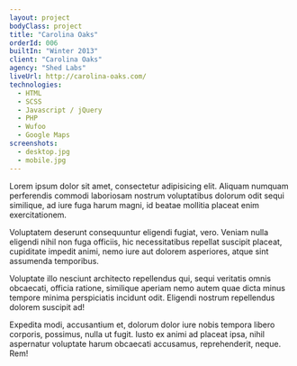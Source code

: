 ```yaml
---
layout: project
bodyClass: project
title: "Carolina Oaks"
orderId: 006
builtIn: "Winter 2013"
client: "Carolina Oaks"
agency: "Shed Labs"
liveUrl: http://carolina-oaks.com/
technologies:
  - HTML
  - SCSS
  - Javascript / jQuery
  - PHP
  - Wufoo
  - Google Maps
screenshots:
  - desktop.jpg
  - mobile.jpg
---
```


Lorem ipsum dolor sit amet, consectetur adipisicing elit. Aliquam numquam perferendis commodi laboriosam nostrum voluptatibus dolorum odit sequi similique, ad iure fuga harum magni, id beatae mollitia placeat enim exercitationem.

Voluptatem deserunt consequuntur eligendi fugiat, vero. Veniam nulla eligendi nihil non fuga officiis, hic necessitatibus repellat suscipit placeat, cupiditate impedit animi, nemo iure aut dolorem asperiores, atque sint assumenda temporibus.

Voluptate illo nesciunt architecto repellendus qui, sequi veritatis omnis obcaecati, officia ratione, similique aperiam nemo autem quae dicta minus tempore minima perspiciatis incidunt odit. Eligendi nostrum repellendus dolorem suscipit ad!

Expedita modi, accusantium et, dolorum dolor iure nobis tempora libero corporis, possimus, nulla ut fugit. Iusto ex animi ad placeat ipsa, nihil aspernatur voluptate harum obcaecati accusamus, reprehenderit, neque. Rem!